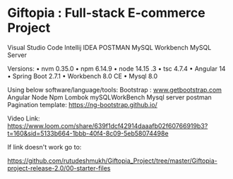 # Giftopia : Full-stack  E-commerce Project


Visual Studio Code
Intellij IDEA
POSTMAN
MySQL Workbench
MySQL Server

Versions:
• nvm 0.35.0
• npm 6.14.9
• node 14.15 .3
• tsc 4.7.4
• Angular 14
• Spring Boot 2.7.1
• Workbench 8.0 CE
• Mysql 8.0

Using below software/language/tools:
Bootstrap : www.getbootstrap.com
Angular
Node
Npm
Lombok
mySQLWorkBench
Mysql server
postman
Pagination template: https://ng-bootstrap.github.io/

Video Link:
https://www.loom.com/share/639f1dcf42914daaafb02f60766919b3?t=160&sid=5133b664-1bbb-40f4-8c09-5eb58074498e

If link doesn't work go to:

https://github.com/rutudeshmukh/Giftopia_Project/tree/master/Giftopia-project-release-2.0/00-starter-files




